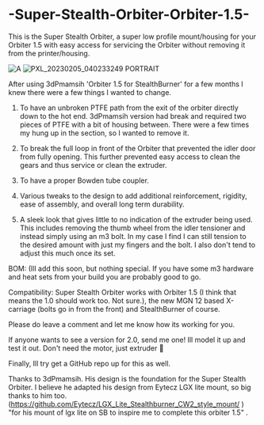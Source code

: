 




# -Super-Stealth-Orbiter-Orbiter-1.5-
This is the Super Stealth Orbiter, a super low profile mount/housing for your Orbiter 1.5 with easy access for servicing the Orbiter without removing it from the printer/housing.



![A](https://user-images.githubusercontent.com/21558241/216803339-88eed779-3b86-44f2-978e-974c27281f8a.jpg)
![PXL_20230205_040233249 PORTRAIT](https://user-images.githubusercontent.com/21558241/216803340-edc6878f-65a9-467e-bb12-cc55603d1418.jpg)


After using 3dPmamsih 'Orbiter 1.5 for StealthBurner' for a few months I knew there were a few things I wanted to change. 

1) To have an unbroken PTFE path from the exit of the orbiter directly down to the hot end. 3dPmamsih version had break and required two pieces of PTFE with a bit of housing between. There were a few times my hung up in the section, so I wanted to remove it.

2) To break the full loop in front of the Orbiter that prevented the idler door from fully opening. This further prevented easy access to clean the gears and thus service or clean the extruder.  

3) To have a proper Bowden tube coupler.

4) Various tweaks to the design to add additional reinforcement, rigidity, ease of assembly, and overall long term durability. 

5) A sleek look that gives little to no indication of the extruder being used. This includes removing the thumb wheel from the idler tensioner and instead simply using an m3 bolt.  In my case I find I can still tension to the desired amount with just my fingers and the bolt. I also don't tend to adjust this much once its set.

 

BOM: (Ill add this soon, but nothing special. If you have some m3 hardware and heat sets from your build you are probably good to go. 

Compatibility: Super Stealth Orbiter works with Orbiter 1.5 (I think that means the 1.0 should work too. Not sure.), the new MGN 12 based X-carriage (bolts go in from the front) and StealthBurner of course.

 

Please do leave a comment and let me know how its working for you.

If anyone wants to see a version for 2.0, send me one! Ill model it up and test it out. Don't need the motor, just extruder 🙂

Finally, Ill try get a GitHub repo up for this as well. 

 

 

Thanks to 3dPmamsih. His design is the foundation for the Super Stealth Orbiter. I believe he adapted his design from Eytecz LGX lite mount, so big thanks to him too. (https://github.com/Eytecz/LGX_Lite_Stealthburner_CW2_style_mount/ ) "for his mount of lgx lite on SB to inspire me to complete this orbiter 1.5" .
